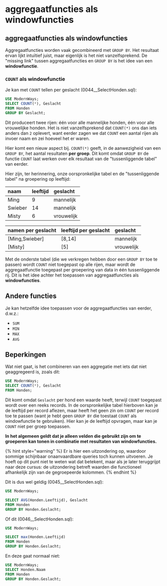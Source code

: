 # aggregaatfuncties als windowfuncties

## aggregaatfuncties als windowfuncties

Aggregaatfuncties worden vaak gecombineerd met `GROUP BY`. Het resultaat ervan lijkt intuïtief juist, maar eigenlijk is het niet vanzelfsprekend. De "missing link" tussen aggregaatfuncties en `GROUP BY` is het idee van een **windowfunctie**.

### `COUNT` als windowfunctie

Je kan met `COUNT` tellen per geslacht \(0044\_\_SelectHonden.sql\):

```sql
USE ModernWays;
SELECT COUNT(*), Geslacht
FROM Honden
GROUP BY Geslacht;
```

Dit produceert twee rijen: één voor alle mannelijke honden, één voor alle vrouwelijke honden. Het is niet vanzelfsprekend dat `COUNT(*)` ons dan iets anders dan `2` oplevert, want eerder zagen we dat `COUNT` een aantal rijen als invoer naam en zei hoeveel het er waren.

Hier komt een nieuw aspect bij. `COUNT(*)` geeft, in de aanwezigheid van een `GROUP BY`, het aantal resultaten **per groep**. Dit komt omdat `GROUP BY` de functie `COUNT` laat werken over elk resultaat van de "tussenliggende tabel" van eerder.

Hier zijn, ter herinnering, onze oorspronkelijke tabel en de "tussenliggende tabel" na groepering op leeftijd:

| naam | leeftijd | geslacht |
| :--- | :--- | :--- |
| Ming | 9 | mannelijk |
| Swieber | 14 | mannelijk |
| Misty | 6 | vrouwelijk |

| namen per geslacht | leeftijd per geslacht | geslacht |
| :--- | :--- | :--- |
| \[Ming,Swieber\] | \[8,14\] | mannelijk |
| \[Misty\] | \[5\] | vrouwelijk |

Met de onderste tabel \(die we verkregen hebben door een `GROUP BY` toe te passen\) wordt `COUNT` niet toegepast op alle rijen, maar wordt de aggregaatfunctie toegepast per groepering van data in één tussenliggende rij. Dit is het idee achter het toepassen van aggregaatfuncties als **windowfuncties**.

## Andere functies

Je kan hetzelfde idee toepassen voor de aggregaatfuncties van eerder, d.w.z.:

* `SUM`
* `MIN`
* `MAX`
* `AVG`

## Beperkingen

Wat niet gaat, is het combineren van een aggregatie met iets dat niet geaggregeerd is, zoals dit:

```sql
USE ModernWays;
SELECT COUNT(*), Geslacht
FROM Honden;
```

Dit komt omdat `Geslacht` per hond een waarde heeft, terwijl `COUNT` toegepast wordt over een reeks records. In de oorspronkelijke tabel hierboven kan je de leeftijd per record aflezen, maar heeft het geen zin om `COUNT` per record toe te passen \(want je hebt geen `GROUP BY` die toestaat `COUNT` als windowfunctie te gebruiken\). Hier kan je de leeftijd opvragen, maar kan je `COUNT` niet per groep toepassen.

**In het algemeen geldt dat je alleen velden die gebruikt zijn om te groeperen kan tonen in combinatie met resultaten van windowfuncties.**

{% hint style="warning" %}
Er is hier een uitzondering op, waardoor sommige schijnbaar onaanvaardbare queries toch kunnen uitvoeren. Je hoeft op dit punt niet te weten wat dat betekent, maar als je later teruggrijpt naar deze cursus: de uitzondering betreft waarden die functioneel afhankelijk zijn van de gegroepeerde kolommen.
{% endhint %}

Dit is dus wel geldig \(0045\_\_SelectHonden.sql\):

```sql
USE ModernWays;

SELECT AVG(Honden.Leeftijd), Geslacht
FROM Honden
GROUP BY Honden.Geslacht;
```

Of dit \(0046\_\_SelectHonden.sql\):

```sql
USE ModernWays;

SELECT max(Honden.Leeftijd)
FROM Honden
GROUP BY Honden.Geslacht;
```

En deze gaat normaal niet:

```sql
USE ModernWays;
SELECT Honden.Naam
FROM Honden
GROUP BY Honden.Geslacht;
```

